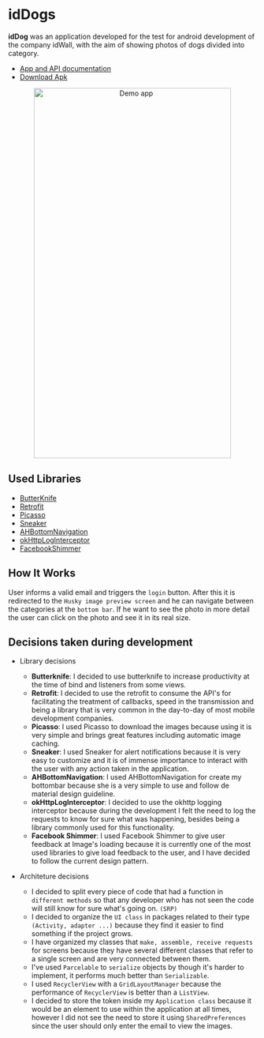 # idDogs

**idDog** was an application developed for the test for android development of the company idWall, with the aim of showing photos of dogs divided into category.

- [App and API documentation](https://github.com/idwall/desafios-iddog)
- [Download Apk](https://drive.google.com/uc?id=1NniJNarLXyvLQLuJ_8Oty_c1q6RAT64C&export=download)

<p align="center">
  <img src="http://i.imgur.com/Y70t6OM.gif" alt="Demo app"
       width="400" height="750">
</p>


## Used Libraries
* [ButterKnife](https://github.com/JakeWharton/butterknife)
* [Retrofit](https://github.com/square/retrofit)
* [Picasso](https://github.com/square/picasso)
* [Sneaker](https://github.com/Hamadakram/Sneaker)
* [AHBottomNavigation](https://github.com/aurelhubert/ahbottomnavigation)
* [okHttpLogInterceptor](https://github.com/square/okhttp/tree/master/okhttp-logging-interceptor)
* [FacebookShimmer](https://github.com/facebook/Shimmer)


## How It Works

User informs a valid email and triggers the `login` button. After this it is redirected to the `Husky image preview screen` and he can navigate between the categories at the `bottom bar`. If he want to see the photo in more detail the user can click on the photo and see it in its real size.


## Decisions taken during development
  - Library decisions
    - **Butterknife**: I decided to use butterknife to increase productivity at the time of bind and listeners from some views.
    - **Retrofit**: I decided to use the retrofit to consume the API's for facilitating the treatment of callbacks, speed in the  transmission and being a library that is very common in the day-to-day of most mobile development companies.
    - **Picasso**: I used Picasso to download the images because using it is very simple and brings great features including automatic image caching.
    - **Sneaker**: I used Sneaker for alert notifications because it is very easy to customize and it is of immense importance to interact with the user with any action taken in the application.
    - **AHBottomNavigation**: I used AHBottomNavigation for create my bottombar because she is a very simple to use and follow de material design guideline.
    - **okHttpLogInterceptor**: I decided to use the okhttp logging interceptor because during the development I felt the need to log the requests to know for sure what was happening, besides being a library commonly used for this functionality.
    - **Facebook Shimmer**: I used Facebook Shimmer to give user feedback at Image's loading because it is currently one of the most used libraries to give load feedback to the user, and I have decided to follow the current design pattern.
  
  - Architeture decisions
    - I decided to split every piece of code that had a function in `different methods` so that any developer who has not seen the code will still know for sure what's going on. `(SRP)`
    - I decided to organize the `UI class` in packages related to their type `(Activity, adapter ...)` because they find it easier to find something if the project grows.
    - I have organized my classes that `make, assemble, receive requests` for screens because they have several different classes that refer to a single screen and are very connected between them.
    - I've used `Parcelable` to `serialize` objects by though it's harder to implement, it performs much better than `Serializable`.
    - I used `RecyclerView` with a `GridLayoutManager` because the performance of `RecyclerView` is better than a `ListView`.
    - I decided to store the token inside my `Application class` because it would be an element to use within the application at all times, however I did not see the need to store it using `SharedPreferences` since the user should only enter the email to view the images.



